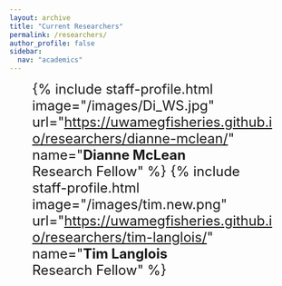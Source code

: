 ```yaml
---
layout: archive
title: "Current Researchers"
permalink: /researchers/
author_profile: false
sidebar:
  nav: "academics"
---
```

<font size="5"><figure class="half" align="left">
  {% include staff-profile.html image="/images/Di_WS.jpg" url="https://uwamegfisheries.github.io/researchers/dianne-mclean/" name="<b>Dianne McLean</b><br />Research Fellow" %}
  {% include staff-profile.html image="/images/tim.new.png" url="https://uwamegfisheries.github.io/researchers/tim-langlois/" name="<b>Tim Langlois</b><br />Research Fellow" %}  
</font>
